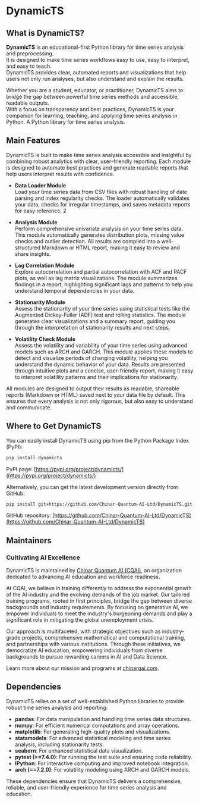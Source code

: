 # DynamicTS

## What is DynamicTS?

**DynamicTS** is an educational-first Python library for time series analysis and preprocessing.  
It is designed to make time series workflows easy to use, easy to interpret, and easy to teach.  
DynamicTS provides clear, automated reports and visualizations that help users not only run analyses, but also understand and explain the results.

Whether you are a student, educator, or practitioner, DynamicTS aims to bridge the gap between powerful time series methods and accessible, readable outputs.  
With a focus on transparency and best practices, DynamicTS is your companion for learning, teaching, and applying time series analysis in Python.
A Python library for time series analysis.

## Main Features

DynamicTS is built to make time series analysis accessible and insightful by combining robust analytics with clear, user-friendly reporting. Each module is designed to automate best practices and generate readable reports that help users interpret results with confidence.

- **Data Loader Module**  
  Load your time series data from CSV files with robust handling of date parsing and index regularity checks. The loader automatically validates your data, checks for  irregular timestamps, and saves metadata reports for easy reference.
2
- **Analysis Module**  
  Perform comprehensive univariate analysis on your time series data. This module automatically generates distribution plots, missing value checks and outlier detection. All results are compiled into a well-structured Markdown or HTML report, making it easy to review and share insights.

- **Lag Correlation Module**  
  Explore autocorrelation and partial autocorrelation with ACF and PACF plots, as well as lag matrix visualizations. The module summarizes findings in a report, highlighting significant lags and patterns to help you understand temporal dependencies in your data.


- **Stationarity Module**  
  Assess the stationarity of your time series using statistical tests like the Augmented Dickey-Fuller (ADF) test and rolling statistics. The module generates clear visualizations and a summary report, guiding you through the interpretation of stationarity results and next steps.

- **Volatility Check Module**  
  Assess the volatility and variability of your time series using advanced models such as ARCH and GARCH. This module applies these models to detect and visualize periods of changing volatility, helping you understand the dynamic behavior of your data. Results are presented through intuitive plots and a concise, user-friendly report, making it easy to interpret volatility patterns and their implications for stationarity.

All modules are designed to output their results as readable, shareable reports (Markdown or HTML) saved next to your data file by default. This ensures that every analysis is not only rigorous, but also easy to understand and communicate.

## Where to Get DynamicTS

You can easily install DynamicTS using pip from the Python Package Index (PyPI):

```sh
pip install dynamicts
```

PyPI page: [https://pypi.org/project/dynamicts/](https://pypi.org/project/dynamicts/)

Alternatively, you can get the latest development version directly from GitHub:

```sh
pip install git+https://github.com/Chinar-Quantum-AI-Ltd/DynamicTS.git
```

GitHub repository: [https://github.com/Chinar-Quantum-AI-Ltd/DynamicTS](https://github.com/Chinar-Quantum-AI-Ltd/DynamicTS)

## Maintainers

### Cultivating AI Excellence

DynamicTS is maintained by [Chinar Quantum AI (CQAI)](https://chinarqai.com), an organization dedicated to advancing AI education and workforce readiness.

At CQAI, we believe in training differently to address the exponential growth of the AI industry and the evolving demands of the job market. Our tailored training programs, rooted in first principles, bridge the gap between diverse backgrounds and industry requirements. By focusing on generative AI, we empower individuals to meet the industry's burgeoning demands and play a significant role in mitigating the global unemployment crisis.

Our approach is multifaceted, with strategic objectives such as industry-grade projects, comprehensive mathematical and computational training, and partnerships with various institutions. Through these initiatives, we democratize AI education, empowering individuals from diverse backgrounds to pursue rewarding careers in AI and Data Science.

Learn more about our mission and programs at [chinarqai.com](https://chinarqai.com).

## Dependencies

DynamicTS relies on a set of well-established Python libraries to provide robust time series analysis and reporting:

- **pandas**: For data manipulation and handling time series data structures.
- **numpy**: For efficient numerical computations and array operations.
- **matplotlib**: For generating high-quality plots and visualizations.
- **statsmodels**: For advanced statistical modeling and time series analysis, including stationarity tests.
- **seaborn**: For enhanced statistical data visualization.
- **pytest (>=7.4.0)**: For running the test suite and ensuring code reliability.
- **IPython**: For interactive computing and improved notebook integration.
- **arch (==7.2.0)**: For volatility modeling using ARCH and GARCH models.

These dependencies ensure that DynamicTS delivers a comprehensive, reliable, and user-friendly experience for time series analysis and education.
